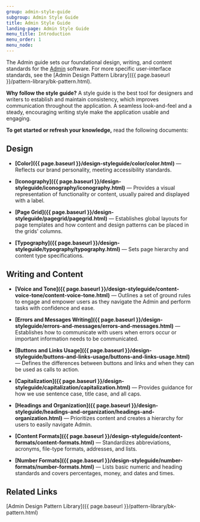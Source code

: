 ```yaml
---
group: admin-style-guide
subgroup: Admin Style Guide
title: Admin Style Guide
landing-page: Admin Style Guide
menu_title: Introduction
menu_order: 1
menu_node:
---
```

The Admin guide sets our foundational design, writing, and content standards for the [Admin](https://glossary.magento.com/magento-admin) software. For more specific user-interface standards, see the [Admin Design Pattern Library]({{ page.baseurl }}/pattern-library/bk-pattern.html).

**Why follow the style guide?** A style guide is the best tool for designers and writers to establish and maintain consistency, which improves communication throughout the application. A seamless look-and-feel and a steady, encouraging writing style make the application usable and engaging.

**To get started or refresh your knowledge,** read the following documents:

## Design

*  **[Color]({{ page.baseurl }}/design-styleguide/color/color.html)** — Reflects our brand personality, meeting accessibility standards.

*  **[Iconography]({{ page.baseurl }}/design-styleguide/iconography/iconography.html)** — Provides a visual representation of functionality or content, usually paired and displayed with a label.

*  **[Page Grid]({{ page.baseurl }}/design-styleguide/pagegrid/pagegrid.html)** — Establishes global layouts for page templates and how content and design patterns can be placed in the grids' columns.

*  **[Typography]({{ page.baseurl }}/design-styleguide/typography/typography.html)** — Sets page hierarchy and content type specifications.

## Writing and Content

*  **[Voice and Tone]({{ page.baseurl }}/design-styleguide/content-voice-tone/content-voice-tone.html)** — Outlines a set of ground rules to engage and empower users as they navigate the Admin and perform tasks with confidence and ease.

*  **[Errors and Messages Writing]({{ page.baseurl }}/design-styleguide/errors-and-messages/errors-and-messages.html)** — Establishes how to communicate with users when errors occur or important information needs to be communicated.

*  **[Buttons and Links Usage]({{ page.baseurl }}/design-styleguide/buttons-and-links-usage/buttons-and-links-usage.html)** — Defines the differences between buttons and links and when they can be used as calls to action.

*  **[Capitalization]({{ page.baseurl }}/design-styleguide/capitalization/capitalization.html)** — Provides guidance for how we use sentence case, title case, and all caps.

*  **[Headings and Organization]({{ page.baseurl }}/design-styleguide/headings-and-organization/headings-and-organization.html)** — Prioritizes content and creates a hierarchy for users to easily navigate Admin.

*  **[Content Formats]({{ page.baseurl }}/design-styleguide/content-formats/content-formats.html)** — Standardizes abbreviations, acronyms, file-type formats, addresses, and lists.

*  **[Number Formats]({{ page.baseurl }}/design-styleguide/number-formats/number-formats.html)** — Lists basic numeric and heading standards and covers percentages, money, and dates and times.

## Related Links

[Admin Design Pattern Library]({{ page.baseurl }}/pattern-library/bk-pattern.html)

